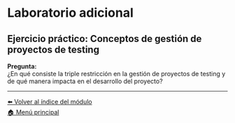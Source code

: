 # Laboratorio adicional

## Ejercicio práctico: Conceptos de gestión de proyectos de testing

**Pregunta:**  
¿En qué consiste la triple restricción en la gestión de proyectos de testing y de qué manera impacta en el desarrollo del proyecto?

---

[⬅️ Volver al índice del módulo](../modulo6_gestion_proyectos_testing.md)  
[🏠 Menú principal](../README.md)